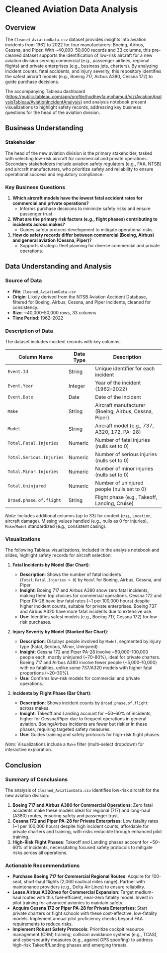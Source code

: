 # Cleaned Aviation Data Analysis

## Overview
The `Cleaned_AviationData.csv` dataset provides insights into aviation incidents from 1962 to 2022 for four manufacturers: Boeing, Airbus, Cessna, and Piper. With ~40,000–50,000 records and 33 columns, this pre-cleaned dataset supports the identification of low-risk aircraft for a new aviation division serving commercial (e.g., passenger airlines, regional flights) and private enterprises (e.g., business jets, charters). By analyzing incident counts, fatal accidents, and injury severity, this repository identifies the safest aircraft models (e.g., Boeing 717, Airbus A380, Cessna 172) to guide purchase decisions. 

The accompanying Tableau dashboard (https://public.tableau.com/app/profile/hudheyfa.mohamud/viz/AviationAnalysisTableau/AviationIncidentAnalysis) and analysis notebook present visualizations to highlight safety records, addressing key business questions for the head of the aviation division.

## Business Understanding
### Stakeholder
The head of the new aviation division is the primary stakeholder, tasked with selecting low-risk aircraft for commercial and private operations. Secondary stakeholders include aviation safety regulators (e.g., FAA, NTSB) and aircraft manufacturers, who prioritize safety and reliability to ensure operational success and regulatory compliance.

### Key Business Questions
1. **Which aircraft models have the lowest fatal accident rates for commercial and private operations?**
   - Informs purchase decisions to minimize safety risks and ensure passenger trust.
2. **What are the primary risk factors (e.g., flight phases) contributing to incidents across makes?**
   - Guides safety protocol development to mitigate operational risks.
3. **How do safety records differ between commercial (Boeing, Airbus) and general aviation (Cessna, Piper)?**
   - Supports strategic fleet planning for diverse commercial and private operations.

## Data Understanding and Analysis
### Source of Data
- **File**: `Cleaned_AviationData.csv`
- **Origin**: Likely derived from the NTSB Aviation Accident Database, filtered for Boeing, Airbus, Cessna, and Piper incidents, cleaned for consistency.
- **Size**: ~40,000–50,000 rows, 33 columns
- **Time Period**: 1962–2022

### Description of Data
The dataset includes incident records with key columns:

| Column Name               | Data Type | Description                                      |
|---------------------------|-----------|--------------------------------------------------|
| `Event.Id`                | String    | Unique identifier for each incident              |
| `Event.Year`              | Integer   | Year of the incident (1962–2022)                |
| `Event.Date`              | Date      | Date of the incident                            |
| `Make`                    | String    | Aircraft manufacturer (Boeing, Airbus, Cessna, Piper) |
| `Model`                   | String    | Aircraft model (e.g., 737, A320, 172, PA-28)    |
| `Total.Fatal.Injuries`    | Numeric   | Number of fatal injuries (nulls set to 0)       |
| `Total.Serious.Injuries`  | Numeric   | Number of serious injuries (nulls set to 0)     |
| `Total.Minor.Injuries`    | Numeric   | Number of minor injuries (nulls set to 0)       |
| `Total.Uninjured`         | Numeric   | Number of uninjured people (nulls set to 0)     |
| `Broad.phase.of.flight`   | String    | Flight phase (e.g., Takeoff, Landing, Cruise)   |

*Note*: Includes additional columns (up to 33) for context (e.g., `Location`, aircraft damage). Missing values handled (e.g., nulls as 0 for injuries), `Make`/`Model` standardized (e.g., consistent casing).

### Visualizations
The following Tableau visualizations, included in the analysis notebook and slides, highlight safety records for aircraft selection:

1. **Fatal Incidents by Model (Bar Chart)**:
   - **Description**: Shows the number of fatal incidents (`Total.Fatal.Injuries > 0`) by `Model` for Boeing, Airbus, Cessna, and Piper.
   - **Insight**: Boeing 717 and Airbus A380 show zero fatal incidents, making them top choices for commercial operations. Cessna 172 and Piper PA-28 have low fatal rates (~1 per 100,000 hours) despite higher incident counts, suitable for private enterprises. Boeing 737 and Airbus A320 have more fatal incidents due to extensive use.
   - **Use**: Identifies safest models (e.g., Boeing 717, Cessna 172) for low-risk purchases.

2. **Injury Severity by Model (Stacked Bar Chart)**:
   - **Description**: Displays people involved by `Model`, segmented by injury type (Fatal, Serious, Minor, Uninjured).
   - **Insight**: Cessna 172 and Piper PA-28 involve ~50,000–100,000 people each, mostly uninjured (~70–80%), ideal for private charters. Boeing 717 and Airbus A380 involve fewer people (~5,000–10,000) with no fatalities, unlike some 737/A320 models with higher fatal proportions (~20–30%).
   - **Use**: Confirms low-risk models for commercial and private operations.

3. **Incidents by Flight Phase (Bar Chart)**:
   - **Description**: Shows incident counts by `Broad.phase.of.flight` across makes.
   - **Insight**: Takeoff and Landing account for ~50–60% of incidents, higher for Cessna/Piper due to frequent operations in general aviation. Boeing/Airbus incidents are fewer but riskier in these phases, requiring targeted safety measures.
   - **Use**: Guides training and safety protocols for high-risk flight phases.

*Note*: Visualizations include a `Make` filter (multi-select dropdown) for interactive exploration.

## Conclusion
### Summary of Conclusions
The analysis of `Cleaned_AviationData.csv` identifies low-risk aircraft for the new aviation division:
1. **Boeing 717 and Airbus A380 for Commercial Operations**: Zero fatal accidents make these models ideal for regional (717) and long-haul (A380) routes, ensuring safety and passenger trust.
2. **Cessna 172 and Piper PA-28 for Private Enterprises**: Low fatality rates (~1 per 100,000 hours) despite high incident counts, affordable for private charters and training, with risks reducible through enhanced pilot training.
3. **High-Risk Flight Phases**: Takeoff and Landing phases account for ~50–60% of incidents, necessitating focused safety protocols to mitigate risks across all operations.

### Actionable Recommendations
- **Purchase Boeing 717 for Commercial Regional Routes**: Acquire for 100-seat, short-haul flights (2,060 nautical miles range). Partner with maintenance providers (e.g., Delta Air Lines) to ensure reliability.
- **Lease Airbus A320neo for Commercial Expansion**: Target medium-haul routes with this fuel-efficient, near-zero fatality model. Invest in pilot training for advanced avionics to maintain safety.
- **Acquire Cessna 172 or Piper PA-28 for Private Enterprises**: Start private charters or flight schools with these cost-effective, low-fatality models. Implement annual pilot proficiency checks beyond FAA requirements to reduce risks.
- **Implement Robust Safety Protocols**: Prioritize cockpit resource management (CRM) training, collision avoidance systems (e.g., TCAS), and cybersecurity measures (e.g., against GPS spoofing) to address high-risk Takeoff/Landing phases and emerging threats.
